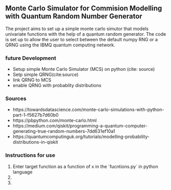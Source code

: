## Monte Carlo Simulator for Commision Modelling with Quantum Random Number Generator

The project aims to set up a simple monte carlo simutor that models univariate functions with the help of a quantum random generator. The code is set up to allow the user to select between the default numpy RNG or a QRNG using the IBMQ quantum computing network.

### future Development
<ul>
<li> Setup simple Monte Carlo Simulator (MCS) on python (cite: source)</li>
<li>Setp simple QRNG(cite:source)</li>
<li>link QRNG to MCS</li>
<li>enable QRNG with probablity distributions</li>
</ul>

### Sources
<ul>
<li>https://towardsdatascience.com/monte-carlo-simulations-with-python-part-1-f5627b7d60b0</li>
<li>https://pbpython.com/monte-carlo.html</li>
<li>https://medium.com/qiskit/programming-a-quantum-computer-generating-true-random-numbers-7dd631ef10a1</li>
<li>https://quantumcomputinguk.org/tutorials/modelling-probability-distributions-in-qiskit</li>

</ul>

### Instructions for use
<ol>
<li>Enter target function as a function of x in the `fucntions.py` in python language </li>
<li><li>
</ol>
